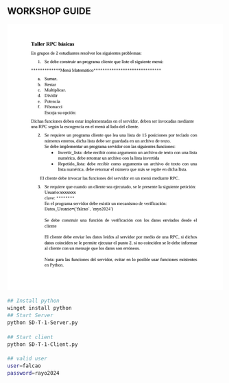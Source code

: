 ## WORKSHOP GUIDE
![Alt text](image.png)


```sh
## Install python
winget install python
## Start Server
python SD-T-1-Server.py

## Start client
python SD-T-1-Client.py

## valid user
user=falcao
password=rayo2024
```